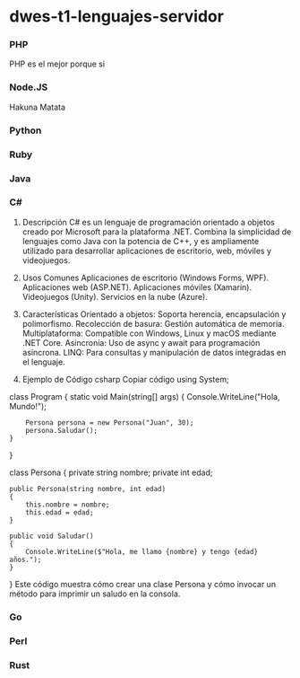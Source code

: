 # dwes-t1-lenguajes-servidor

### PHP
PHP es el mejor porque si

### Node.JS
Hakuna Matata

### Python

### Ruby

### Java

### C#
1. Descripción
C# es un lenguaje de programación orientado a objetos creado por Microsoft para la plataforma .NET. Combina la simplicidad de lenguajes como Java con la potencia de C++, y es ampliamente utilizado para desarrollar aplicaciones de escritorio, web, móviles y videojuegos.

2. Usos Comunes
Aplicaciones de escritorio (Windows Forms, WPF).
Aplicaciones web (ASP.NET).
Aplicaciones móviles (Xamarin).
Videojuegos (Unity).
Servicios en la nube (Azure).
3. Características
Orientado a objetos: Soporta herencia, encapsulación y polimorfismo.
Recolección de basura: Gestión automática de memoria.
Multiplataforma: Compatible con Windows, Linux y macOS mediante .NET Core.
Asincronía: Uso de async y await para programación asíncrona.
LINQ: Para consultas y manipulación de datos integradas en el lenguaje.
4. Ejemplo de Código
csharp
Copiar código
using System;

class Program
{
    static void Main(string[] args)
    {
        Console.WriteLine("Hola, Mundo!");

        Persona persona = new Persona("Juan", 30);
        persona.Saludar();
    }
}

class Persona
{
    private string nombre;
    private int edad;

    public Persona(string nombre, int edad)
    {
        this.nombre = nombre;
        this.edad = edad;
    }

    public void Saludar()
    {
        Console.WriteLine($"Hola, me llamo {nombre} y tengo {edad} años.");
    }
}
Este código muestra cómo crear una clase Persona y cómo invocar un método para imprimir un saludo en la consola.

### Go

### Perl

### Rust
